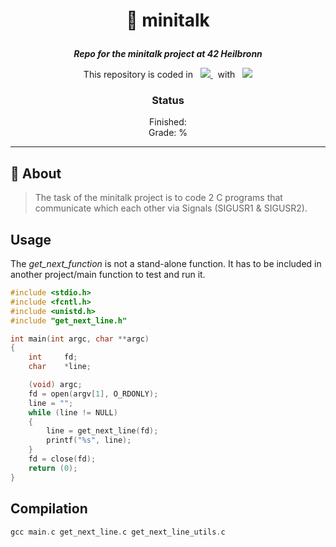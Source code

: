 <h1 align="center">
    <p>
        📓 minitalk
    </p>
</h1>

<p align="center">
    <b><i>Repo for the minitalk project at 42 Heilbronn</i></b>
</p>

<p align="center">
    This repository is coded in&nbsp&nbsp
    <a href="https://skillicons.dev">
        <img src="https://skillicons.dev/icons?i=c" />
    </a>
     &nbsp&nbspwith&nbsp&nbsp
    <a href="https://skillicons.dev">
        <img src="https://skillicons.dev/icons?i=neovim" />
    </a>
</p>

<h3 align="center">
    Status
</h3>

<p align="center">
    Finished: <br>
    Grade: %
</p>

---

## 💾 About
> The task of the minitalk project is to code 2 C programs that communicate which each other via Signals (SIGUSR1 & SIGUSR2).

## Usage
The _get_next_function_ is not a stand-alone function. It has to be 
included in another project/main function to test and run it.

```c
#include <stdio.h>
#include <fcntl.h>
#include <unistd.h>
#include "get_next_line.h"

int main(int argc, char **argc)
{
    int     fd;
    char    *line;

    (void) argc;
    fd = open(argv[1], O_RDONLY);
    line = "";
    while (line != NULL)
    {
        line = get_next_line(fd);
        printf("%s", line);
    }
    fd = close(fd);
    return (0);
}
```

## Compilation
```c
gcc main.c get_next_line.c get_next_line_utils.c
```

